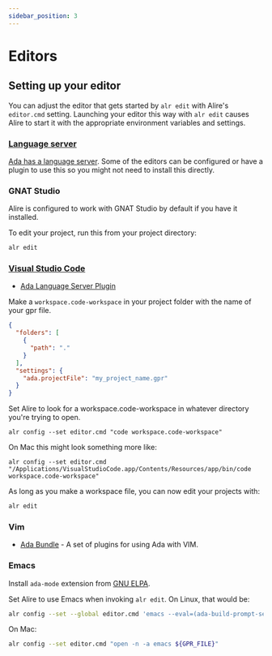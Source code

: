 ```yaml
---
sidebar_position: 3
---
```


# Editors

## Setting up your editor

You can adjust the editor that gets started by `alr edit` with Alire's
`editor.cmd` setting. Launching your editor this way with `alr edit`
causes Alire to start it with the appropriate environment variables and
settings.

### [Language server](https://github.com/AdaCore/ada_language_server)

[Ada has a language server](https://github.com/AdaCore/ada_language_server).
Some of the editors can be configured or have a plugin to use this so you might
not need to install this directly.

### GNAT Studio

Alire is configured to work with GNAT Studio by default if you have it
installed.

To edit your project, run this from your project directory:

```bash
alr edit
```

### [Visual Studio Code](https://code.visualstudio.com)

- [Ada Language Server Plugin](https://marketplace.visualstudio.com/items?itemName=AdaCore.ada)

Make a `workspace.code-workspace` in your project folder with the name of your gpr file.

```json
{
  "folders": [
    {
      "path": "."
    }
  ],
  "settings": {
    "ada.projectFile": "my_project_name.gpr"
  }
}
```

Set Alire to look for a workspace.code-workspace in whatever directory you're
trying to open.

`alr config --set editor.cmd "code workspace.code-workspace"`

On Mac this might look something more like:

`alr config --set editor.cmd "/Applications/VisualStudioCode.app/Contents/Resources/app/bin/code workspace.code-workspace"`

As long as you make a workspace file, you can now edit your projects with:

```bash
alr edit
```

### Vim

- [Ada Bundle](https://github.com/krischik/vim-ada) - A set of plugins for
  using Ada with VIM.

### Emacs

Install `ada-mode` extension from [GNU ELPA](https://elpa.gnu.org/packages/ada-mode.html).

Set Alire to use Emacs when invoking `alr edit`. On Linux, that would be:

```sh
alr config --set --global editor.cmd 'emacs --eval=(ada-build-prompt-select-prj-file"${GPR_FILE}") ${GPR_FILE}'
```

On Mac:
```sh
alr config --set editor.cmd "open -n -a emacs ${GPR_FILE}"
```
